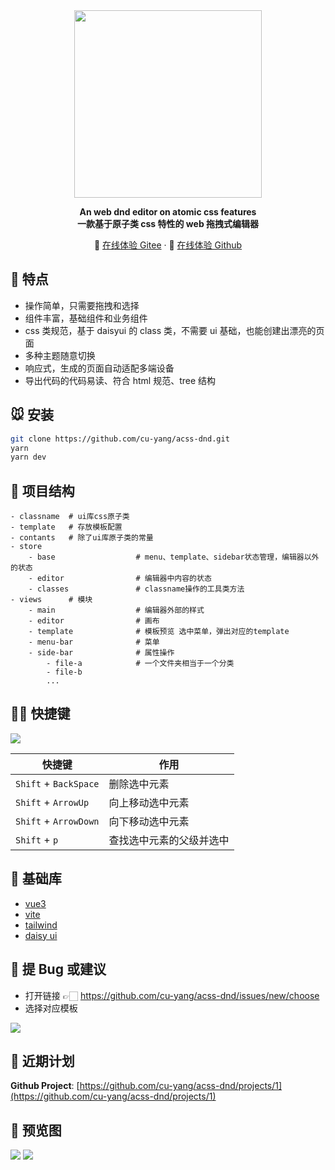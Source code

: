 <div align="center">

<img style="width: 300px" src='https://cdn.cuyang.me/acss-dnd/logo.png?acss-dnd'>

**An web dnd editor on atomic css features**  
**一款基于原子类 css 特性的 web 拖拽式编辑器**

<p align='center'>
  🤖
  <a href='https://meetqy.gitee.io/acss-dnd'>在线体验 Gitee</a> · <span>🎡</span> <a href='https://cuyang.me/acss-dnd'>在线体验 Github</a>
</p>

</div>

## 🐶 特点

- 操作简单，只需要拖拽和选择
- 组件丰富，基础组件和业务组件
- css 类规范，基于 daisyui 的 class 类，不需要 ui 基础，也能创建出漂亮的页面
- 多种主题随意切换
- 响应式，生成的页面自动适配多端设备
- 导出代码的代码易读、符合 html 规范、tree 结构

## 🐭 安装

```sh
git clone https://github.com/cu-yang/acss-dnd.git
yarn
yarn dev
```

## 🐹 项目结构

```
- classname  # ui库css原子类
- template   # 存放模板配置
- contants   # 除了ui库原子类的常量
- store
    - base                  # menu、template、sidebar状态管理，编辑器以外的状态
    - editor                # 编辑器中内容的状态
    - classes               # classname操作的工具类方法
- views      # 模块
    - main                  # 编辑器外部的样式
    - editor                # 画布
    - template              # 模板预览 选中菜单，弹出对应的template
    - menu-bar              # 菜单
    - side-bar              # 属性操作
        - file-a            # 一个文件夹相当于一个分类
        - file-b
        ...
```

## 🐻‍❄️ 快捷键

![](https://cdn.cuyang.me/acss-dnd/keyboard.gif)

| 快捷键                | 作用                     |
| --------------------- | ------------------------ |
| `Shift` + `BackSpace` | 删除选中元素             |
| `Shift` + `ArrowUp`   | 向上移动选中元素         |
| `Shift` + `ArrowDown` | 向下移动选中元素         |
| `Shift` + `p`         | 查找选中元素的父级并选中 |

## 🐰 基础库

- [vue3](https://vuejs.org/)
- [vite](https://vitejs.dev/)
- [tailwind](https://tailwindcss.com/)
- [daisy ui](https://daisyui.com/)

## 🐼 提 Bug 或建议

- 打开链接 👉🏻 https://github.com/cu-yang/acss-dnd/issues/new/choose
- 选择对应模板

![](https://cdn.cuyang.me/acss-dnd/issues.png)

## 🦊 近期计划

**Github Project**: [https://github.com/cu-yang/acss-dnd/projects/1](https://github.com/cu-yang/acss-dnd/projects/1)

## 🐻 预览图

<img src='https://cdn.cuyang.me/acss-dnd/editor.png' />
<img src='https://cdn.cuyang.me/acss-dnd/side-bar.png'/>
